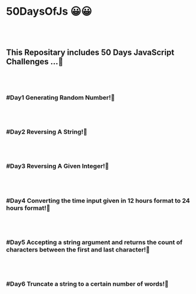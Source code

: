 # 50DaysOfJs :grinning:😀
<br/><br/>
<h2>This Repositary includes 50 Days JavaScript Challenges ...🙂</h2>
<br/><br/>
<h3>#Day1 Generating Random Number!🙂</h3>
<br/><br/>
<h3>#Day2 Reversing A String!🙂</h3>
<br/><br/>
<h3>#Day3 Reversing A Given Integer!🙂</h3>
<br/><br/>
<h3>#Day4 Converting the time input given in 12 hours format to 24 hours format!🙂</h3>
<br/><br/>
<h3>#Day5 Accepting a string argument and returns the count of characters between the first and last character!🙂</h3>
<br/><br/>
<h3>#Day6 Truncate a string to a certain number of words!🙂</h3>
<br/><br/>
